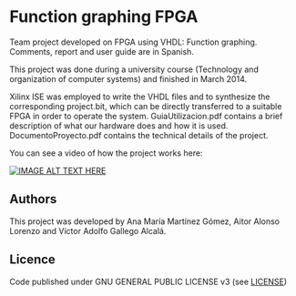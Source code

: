 # Function graphing FPGA

Team project developed on FPGA using VHDL: Function graphing. Comments, report and user guide are in Spanish.

This project was done during a university course (Technology and organization of computer systems) and finished in March 2014.

Xilinx ISE was employed to write the VHDL files and to synthesize the corresponding project.bit, which can be directly transferred to a suitable FPGA in order to operate the system. GuiaUtilizacion.pdf contains a brief description of what our hardware does and how it is used. DocumentoProyecto.pdf contains the technical details of the project.

You can see a video of how the project works here:

[![IMAGE ALT TEXT HERE](http://img.youtube.com/vi/tDZqPq4MuxU/0.jpg)](http://www.youtube.com/watch?v=tDZqPq4MuxU)



## Authors

This project was developed by Ana María Martínez Gómez, Aitor Alonso Lorenzo and Víctor Adolfo Gallego Alcalá.



## Licence

Code published under GNU GENERAL PUBLIC LICENSE v3 (see [LICENSE](LICENSE))
